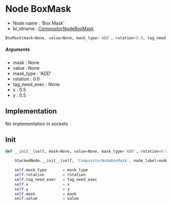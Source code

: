 # Node BoxMask

- Node name : 'Box Mask'
- bl_idname : [CompositorNodeBoxMask](https://docs.blender.org/api/current/bpy.types.CompositorNodeBoxMask.html)


``` python
BoxMask(mask=None, value=None, mask_type='ADD', rotation=0.0, tag_need_exec=None, x=0.5, y=0.5, node_label=None, node_color=None)
```
##### Arguments

- mask : None
- value : None
- mask_type : 'ADD'
- rotation : 0.0
- tag_need_exec : None
- x : 0.5
- y : 0.5

## Implementation

No implementation in sockets

## Init

``` python
def __init__(self, mask=None, value=None, mask_type='ADD', rotation=0.0, tag_need_exec=None, x=0.5, y=0.5, node_label=None, node_color=None):

    StackedNode.__init__(self, 'CompositorNodeBoxMask', node_label=node_label, node_color=node_color)

    self.mask_type       = mask_type
    self.rotation        = rotation
    self.tag_need_exec   = tag_need_exec
    self.x               = x
    self.y               = y
    self.mask            = mask
    self.value           = value
```
